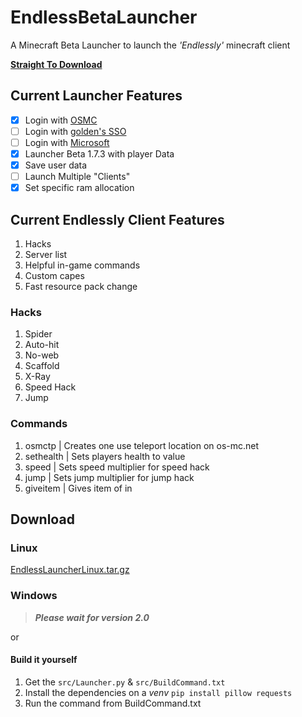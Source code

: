 # EndlessBetaLauncher

A Minecraft Beta Launcher to launch the _'Endlessly'_ minecraft client

**[Straight To Download](#download)**

## Current Launcher Features

- [x] Login with [OSMC](https://os-mc.net)
- [ ] Login with [golden's SSO ](https://github.com/goldenboys2011/goldens-sso/)
- [ ] Login with [Microsoft](https://microsoft.com)
- [x] Launcher Beta 1.7.3 with player Data
- [x] Save user data
- [ ] Launch Multiple "Clients"
- [x] Set specific ram allocation

## Current Endlessly Client Features

1. Hacks
2. Server list
3. Helpful in-game commands
4. Custom capes
5. Fast resource pack change

### Hacks

1. Spider
2. Auto-hit
3. No-web
4. Scaffold
5. X-Ray
7. Speed Hack
8. Jump

### Commands

1. osmctp                                    | Creates one use teleport location on os-mc.net
2. sethealth <value>                 | Sets players health to value
3. speed <value>                       | Sets speed multiplier for speed hack
4. jump <value>                         | Sets jump multiplier for jump hack
5. giveitem <id> <amount>     | Gives item of <id> in <amount>

## Download
 ### Linux
[EndlessLauncherLinux.tar.gz](https://github.com/user-attachments/files/19847182/EndlessLauncherLinux.tar.gz)

 ### Windows

>   **_Please wait for version 2.0_**

or
#### Build it yourself
1. Get the `src/Launcher.py` & `src/BuildCommand.txt`
2. Install the dependencies on a _venv_ `pip install pillow requests`
3. Run the command from BuildCommand.txt

   

